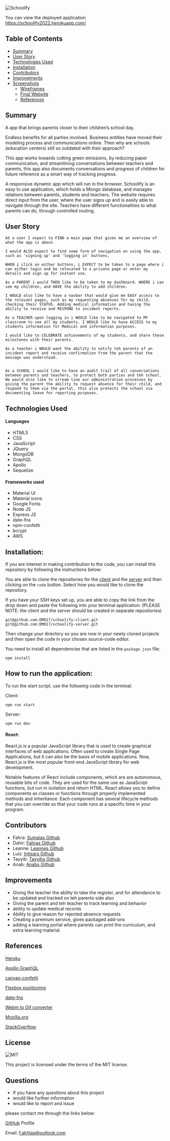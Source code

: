 ![Schoolify](./src/assets/img/homeImg.png)

You can view the deployed application
https://schoolify2022.herokuapp.com/

## Table of Contents

- [Summary](#summary)
- [User Story](#user-story)
- [Technologies Used](#technologies-used)
- [Installation](#installation)
- [Contributors](#contributors)
- [Improvements](#improvements)
- [Screenshots](#screenshots)
  - [Wireframes](#wireframes)
  - [Final Website](#final-website)
  - [References](#References)

## Summary

A app that brings parents closer to their children’s school day.

Endless benefits for all parties involved. Business entities have moved their modeling process and communications online. Then why are schools (education centers) still so outdated with their approach?

This app works towards cutting green emissions, by reducing paper communication, and streamlining conversations between teachers and parents, this app also documents conversations and progress of children for future reference as a smart way of tracking progress.

A responsive dynamic app which will run in the browser. Schoolify is an easy to use application, which holds a Mongo database, and manages relations between parents, students and teachers. The website requires direct input from the user, where the user signs up and is easily able to navigate through the site. Teachers have different functionalities to what parents can do, through controlled routing.

## User Story

```
AS a user I expect to FIND a main page that gives me an overview of what the app is about.

I would ALSO expect to find some form of navigation on using the app, such as 'signing up' and 'logging in' buttons,

WHEN i click on either buttons, i EXPECT to be taken to a page where i can either login and be relocated to a private page or enter my details and sign up for instant use.

As a PARENT i would THEN like to be taken to my dashboard. WHERE i can see my children, and HAVE the ability to add children.

I WOULD also like to have a navbar that would give me EASY access to the relevant pages, such as my requesting absences for my child, checking their STATUS. Adding medical information and having the ability to receive and RESPOND to incident reports.

As a TEACHER upon logging in i WOULD like to be navigated to MY classroom to see all my students. I WOULD like to have ACCESS to my students information for Medical and information purposes.

I would like to CELEBRATE achievements of my students, and share these milestones with their parents.

As a teacher i WOULD want the ability to notify teh parents of an incident report and receive confirmation from the parent that the message was understood.


As a SCHOOL i would like to have an audit trail of all conversations between parents and teachers, to protect both parties and teh school. We would also like to stream line our administration processes by giving the parent the ability to request absence for their child, and respond to them via the portal, this also protects the school via documenting leave for reporting purposes.

```

## Technologies Used

#### Languages

- HTML5
- CSS
- JavaScript
- JQuery
- MongoDB
- GraphQL
- Apollo
- Sequelize

#### Frameworks used

- Material UI
- Material icons
- Google Fonts
- Node JS
- Express JS
- date-fns
- npm-confetti
- bcrypt
- AWS

## Installation:

If you are interest in making contribution to the code, you can install this repository by following the instructions below:

You are able to clone the repositories for the [client](https://github.com/DMO17/schoolify-client) and the [server](https://github.com/DMO17/schoolify-server) and then clicking on the `code` button. Select how you would like to clone the repository.

If you have your SSH keys set up, you are able to copy the link from the drop down and paste the following into your terminal application:
(PLEASE NOTE: the client and the server should be created in separate repositories)

```
git@github.com:DMO17/schoolify-client.git
git@github.com:DMO17/schoolify-server.git
```

Then change your directory so you are now in your newly cloned projects and then open the code in your chosen source-code editor.

You need to install all dependencies that are listed in the `package.json` file:

```
npm install
```

## How to run the application:

To run the start script, use the following code in the terminal.

Client:

```
npm run start
```

Server:

```
npm run dev
```

#### React:

React.js is a popular JavaScript library that is used to create graphical interfaces of web applications. Often used to create Single Page Applications, but it can also be the basis of mobile applications. Now, React.js is the most popular front-end JavaScript library for web development.

Notable features of React include components, which are are autonomous, reusable bits of code. They are used for the same use as JavaScript functions, but run in isolation and return HTML. React allows you to define components as classes or functions through properly implemented methods and inheritance. Each component has several lifecycle methods that you can override so that your code runs at a specific time in your program.

## Contributors

- Fahra: [Sumaias Github](https://github.com/fudge88)
- Dahir: [Fahras Github](https://github.com/DMO17)
- Leanne: [Leannes Github](https://github.com/lenny-g)
- Luiz: [Intisars Github](https://github.com/luizfroes)
- Tayyib: [Tayyibs Github](https://github.com/Tayyibm21)
- Anab: [Anabs Github](https://github.com/anabwarsame)

## Improvements

- Giving the teacher the ability to take the register, and for attendance to be updated and tracked on teh parents side also
- Giving the parent and teh teacher to track learning and behavior
- ability to update medical records
- Ability to give reason for rejected absence requests
- Creating a premium service, gives packaged add-ons
- adding a learning portal where parents can print the curriculum, and extra learning material.

## References

[Heroku](https://id.heroku.com/)

[Apollo GraphQL](https://www.apollographql.com/)

[canvas-confetti](https://www.npmjs.com/package/canvas-confetti)

[Flexbox positioning](https://developer.mozilla.org/en-US/docs/Web/CSS/CSS_Flexible_Box_Layout/Aligning_Items_in_a_Flex_Container)

[date-fns](https://date-fns.org/)

[Webm to Gif converter](https://cloudconvert.com/webm-to-gif)

[Mozilla.org](https://developer.mozilla.org/en-US/docs/Web/JavaScript/)

[StackOverflow](https://stackoverflow.com/)

## License

![MIT](https://img.shields.io/static/v1?label=MIT&message=License&color=<COLOR>)

This project is licensed under the terms of the MIT license.

## Questions

- If you have any questions about this project
- would like further information
- would like to report and issue

please contact me through the links below:

[GitHub](https://github.com/fudge88) Profile

Email: f.akhlaq@outlook.com
